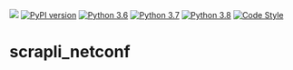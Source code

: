 ![](https://github.com/carlmontanari/scrapli_netconf/workflows/Weekly%20Build/badge.svg)
[![PyPI version](https://badge.fury.io/py/scrapli_netconf.svg)](https://badge.fury.io/py/scrapli_netconf)
[![Python 3.6](https://img.shields.io/badge/python-3.6-blue.svg)](https://www.python.org/downloads/release/python-360/)
[![Python 3.7](https://img.shields.io/badge/python-3.7-blue.svg)](https://www.python.org/downloads/release/python-370/)
[![Python 3.8](https://img.shields.io/badge/python-3.8-blue.svg)](https://www.python.org/downloads/release/python-380/)
[![Code Style](https://img.shields.io/badge/code%20style-black-000000.svg)](https://github.com/ambv/black)


scrapli_netconf
===============